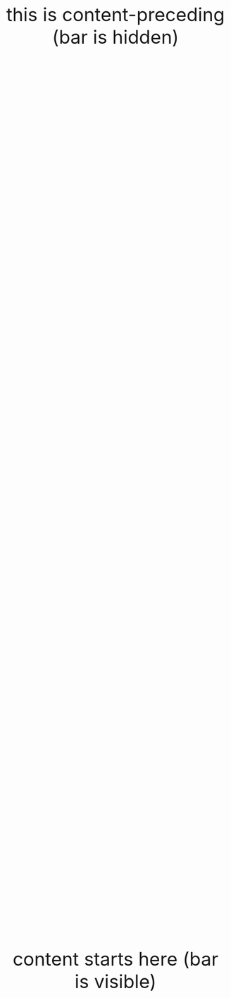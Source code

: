 <!DOCTYPE html>
<html>
	<head>
		<meta charset="UTF-8">
		<title>Progress bar demo - PURE JAVASCRIPT!</title>
		<style>
			p {
				padding-bottom: 2000px;
				text-align: center;
				font-size: 3em;
			}
		</style>
		<link rel="stylesheet" type="text/css" href="rpbar-1.0.min.css">
		<script type="text/javascript" src="rpbar-1.0.min.js"></script>
	</head>
	<body>
		<div id="rp-bar"></div> <!-- READ PROGRESS BAR -->
		<p>this is content-preceding (bar is hidden)</p> 
		<div id="rp-start"></div> <!-- MARK START OF SCROLLABLE CONTENT (OPTIONAL) -->
		<p>content starts here (bar is visible)</p>
		<div id="rp-end"></div> <!-- MARK END OF SCROLLABLE CONTENT (OPTIONAL) -->
		<p>content ends here, rest of page starts here (bar is hidden)</p>
	</body>
</html>